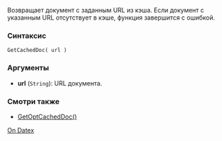 Возвращает документ с заданным URL из кэша. Если документ с указанным URL отсутствует в кэше, функция завершится с ошибкой.

### Синтаксис
`GetCachedDoc( url )`

### Аргументы
- **url** (`String`): URL документа.

### Смотри также
- [GetOptCachedDoc()](http://docs.datex.ru/article.htm?id=7172076235998782862)

[On Datex](http://docs.datex.ru/article.htm?id=5620276892448878592)